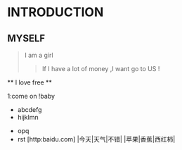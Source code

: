 # INTRODUCTION
## MYSELF
> I am a girl 
>> If I have a lot of money ,I want go to US !

** I love free **

1:come on !baby
* abcdefg
* hijklmn
- opq
- rst
[http:baidu.com]
|今天|天气|不错|
|苹果|香蕉|西红柿|

